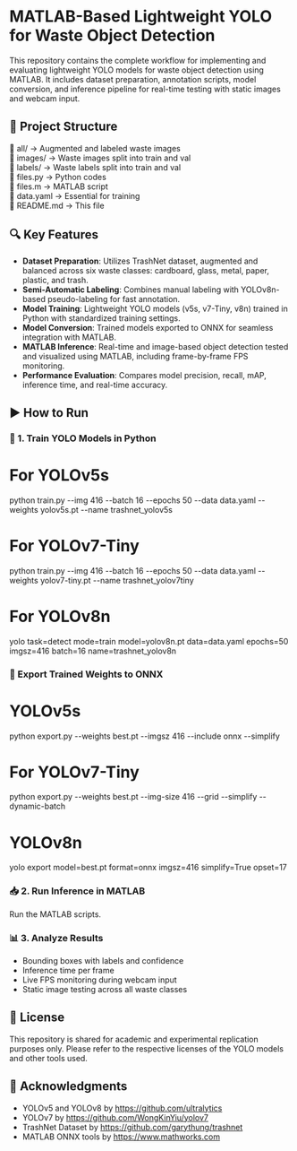 # MATLAB-Based Lightweight YOLO for Waste Object Detection

This repository contains the complete workflow for implementing and evaluating lightweight YOLO models for waste object detection using MATLAB. It includes dataset preparation, annotation scripts, model conversion, and inference pipeline for real-time testing with static images and webcam input.

## 📂 Project Structure

📁 all/                  → Augmented and labeled waste images  
📁 images/               → Waste images split into train and val  
📁 labels/               → Waste labels split into train and val  
📄 files.py              → Python codes  
📄 files.m               → MATLAB script  
📄 data.yaml             → Essential for training  
📄 README.md             → This file  

## 🔍 Key Features

- **Dataset Preparation**: Utilizes TrashNet dataset, augmented and balanced across six waste classes: cardboard, glass, metal, paper, plastic, and trash.
- **Semi-Automatic Labeling**: Combines manual labeling with YOLOv8n-based pseudo-labeling for fast annotation.
- **Model Training**: Lightweight YOLO models (v5s, v7-Tiny, v8n) trained in Python with standardized training settings.
- **Model Conversion**: Trained models exported to ONNX for seamless integration with MATLAB.
- **MATLAB Inference**: Real-time and image-based object detection tested and visualized using MATLAB, including frame-by-frame FPS monitoring.
- **Performance Evaluation**: Compares model precision, recall, mAP, inference time, and real-time accuracy.

## ▶️ How to Run

### 🔧 1. Train YOLO Models in Python

# For YOLOv5s
python train.py --img 416 --batch 16 --epochs 50 --data data.yaml --weights yolov5s.pt --name trashnet_yolov5s

# For YOLOv7-Tiny
python train.py --img 416 --batch 16 --epochs 50 --data data.yaml --weights yolov7-tiny.pt --name trashnet_yolov7tiny

# For YOLOv8n
yolo task=detect mode=train model=yolov8n.pt data=data.yaml epochs=50 imgsz=416 batch=16 name=trashnet_yolov8n

### 🔄 Export Trained Weights to ONNX

# YOLOv5s
python export.py --weights best.pt --imgsz 416 --include onnx --simplify

# For YOLOv7-Tiny
python export.py --weights best.pt --img-size 416 --grid --simplify --dynamic-batch

# YOLOv8n
yolo export model=best.pt format=onnx imgsz=416 simplify=True opset=17

### 📥 2. Run Inference in MATLAB

Run the MATLAB scripts.

### 📊 3. Analyze Results

- Bounding boxes with labels and confidence
- Inference time per frame
- Live FPS monitoring during webcam input
- Static image testing across all waste classes

## 📑 License

This repository is shared for academic and experimental replication purposes only. Please refer to the respective licenses of the YOLO models and other tools used.

## 🤝 Acknowledgments

- YOLOv5 and YOLOv8 by https://github.com/ultralytics
- YOLOv7 by https://github.com/WongKinYiu/yolov7
- TrashNet Dataset by https://github.com/garythung/trashnet
- MATLAB ONNX tools by https://www.mathworks.com
